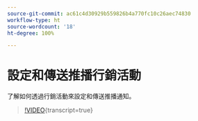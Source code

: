 ```yaml
---
source-git-commit: ac61c4d30929b559826b4a770fc10c26aec74830
workflow-type: ht
source-wordcount: '18'
ht-degree: 100%

---
```

# 設定和傳送推播行銷活動

了解如何透過行銷活動來設定和傳送推播通知。

>[!VIDEO](https://video.tv.adobe.com/v/3422017/?learn=on){transcript=true}
